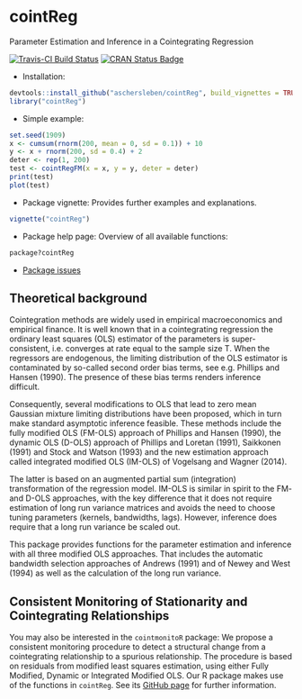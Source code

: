 # cointReg

Parameter Estimation and Inference in a Cointegrating Regression

[![Travis-CI Build Status](https://travis-ci.org/aschersleben/cointReg.svg?branch=master)](https://travis-ci.org/aschersleben/cointReg)
[![CRAN Status Badge](http://www.r-pkg.org/badges/version/cointReg)](https://cran.r-project.org/package=cointReg)

* Installation:
```r
devtools::install_github("aschersleben/cointReg", build_vignettes = TRUE)
library("cointReg")
```

* Simple example:
```r
set.seed(1909)
x <- cumsum(rnorm(200, mean = 0, sd = 0.1)) + 10
y <- x + rnorm(200, sd = 0.4) + 2
deter <- rep(1, 200)
test <- cointRegFM(x = x, y = y, deter = deter)
print(test)
plot(test)
```

* Package vignette: Provides further examples and explanations.
```r
vignette("cointReg")
```

* Package help page: Overview of all available functions:
```r
package?cointReg
```

* [Package issues](https://github.com/aschersleben/cointReg/issues)



## Theoretical background

Cointegration methods are widely used in empirical macroeconomics and empirical finance. It is well known that in a cointegrating regression the ordinary least squares (OLS) estimator of the parameters is super-consistent, i.e. converges at rate equal to the sample size T. When the regressors are endogenous, the limiting distribution of the OLS estimator is contaminated by so-called second order bias terms, see e.g. Phillips and Hansen (1990). The presence of these bias terms renders inference difficult.

Consequently, several modifications to OLS that lead to zero mean Gaussian mixture limiting distributions have been proposed, which in turn make standard asymptotic inference feasible. These methods include the fully modified OLS (FM-OLS) approach of Phillips and Hansen (1990), the dynamic OLS (D-OLS) approach of Phillips and Loretan (1991), Saikkonen (1991) and Stock and Watson (1993) and the new estimation approach called integrated modified OLS (IM-OLS) of Vogelsang and Wagner (2014).

The latter is based on an augmented partial sum (integration) transformation of the regression model. IM-OLS is similar in spirit to the FM- and D-OLS approaches, with the key difference that it does not require estimation of long run variance matrices and avoids the need to choose tuning parameters (kernels, bandwidths, lags). However, inference does require that a long run variance be scaled out.

This package provides functions for the parameter estimation and inference with all three modified OLS approaches. That includes the automatic bandwidth selection approaches of Andrews (1991) and of Newey and West (1994) as well as the calculation of the long run variance.



## Consistent Monitoring of Stationarity and Cointegrating Relationships

You may also be interested in the `cointmonitoR` package: We propose a consistent monitoring procedure to detect a structural change from a cointegrating relationship to a spurious relationship. The procedure is based on residuals from modified least squares estimation, using either Fully Modified, Dynamic or Integrated Modified OLS. Our R package makes use of the functions in `cointReg`. See its [GitHub page](https://github.com/aschersleben/cointmonitoR) for further information.
